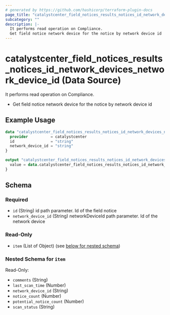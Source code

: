 ```yaml
---
# generated by https://github.com/hashicorp/terraform-plugin-docs
page_title: "catalystcenter_field_notices_results_notices_id_network_devices_network_device_id Data Source - terraform-provider-catalystcenter"
subcategory: ""
description: |-
  It performs read operation on Compliance.
  Get field notice network device for the notice by network device id
---
```


# catalystcenter_field_notices_results_notices_id_network_devices_network_device_id (Data Source)

It performs read operation on Compliance.

- Get field notice network device for the notice by network device id

## Example Usage

```terraform
data "catalystcenter_field_notices_results_notices_id_network_devices_network_device_id" "example" {
  provider          = catalystcenter
  id                = "string"
  network_device_id = "string"
}

output "catalystcenter_field_notices_results_notices_id_network_devices_network_device_id_example" {
  value = data.catalystcenter_field_notices_results_notices_id_network_devices_network_device_id.example.item
}
```

<!-- schema generated by tfplugindocs -->
## Schema

### Required

- `id` (String) id path parameter. Id of the field notice
- `network_device_id` (String) networkDeviceId path parameter. Id of the network device

### Read-Only

- `item` (List of Object) (see [below for nested schema](#nestedatt--item))

<a id="nestedatt--item"></a>
### Nested Schema for `item`

Read-Only:

- `comments` (String)
- `last_scan_time` (Number)
- `network_device_id` (String)
- `notice_count` (Number)
- `potential_notice_count` (Number)
- `scan_status` (String)
